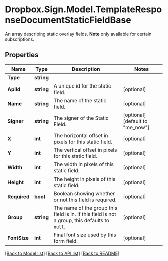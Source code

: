 # Dropbox.Sign.Model.TemplateResponseDocumentStaticFieldBase
An array describing static overlay fields. **Note** only available for certain subscriptions.

## Properties

Name | Type | Description | Notes
------------ | ------------- | ------------- | -------------
**Type** | **string** |    | 
**ApiId** | **string** |  A unique id for the static field.  | [optional] 
**Name** | **string** |  The name of the static field.  | [optional] 
**Signer** | **string** |  The signer of the Static Field.  | [optional] [default to "me_now"]
**X** | **int** |  The horizontal offset in pixels for this static field.  | [optional] 
**Y** | **int** |  The vertical offset in pixels for this static field.  | [optional] 
**Width** | **int** |  The width in pixels of this static field.  | [optional] 
**Height** | **int** |  The height in pixels of this static field.  | [optional] 
**Required** | **bool** |  Boolean showing whether or not this field is required.  | [optional] 
**Group** | **string** |  The name of the group this field is in. If this field is not a group, this defaults to `null`.  | [optional] 
**FontSize** | **int** |  Final font size used by this form field.  | [optional] 

[[Back to Model list]](../README.md#documentation-for-models) [[Back to API list]](../README.md#documentation-for-api-endpoints) [[Back to README]](../README.md)

